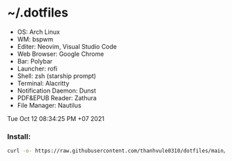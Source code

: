 # ~/.dotfiles

- OS: Arch Linux
- WM: bspwm
- Editer: Neovim, Visual Studio Code
- Web Browser: Google Chrome
- Bar: Polybar
- Launcher: rofi
- Shell: zsh (starship prompt)
- Terminal: Alacritty
- Notification Daemon: Dunst
- PDF&EPUB Reader: Zathura
- File Manager: Nautilus

Tue Oct 12 08:34:25 PM +07 2021

### Install: 
```bash
curl -o- https://raw.githubusercontent.com/thanhvule0310/dotfiles/main/.scripts/dots.sh | bash
```
